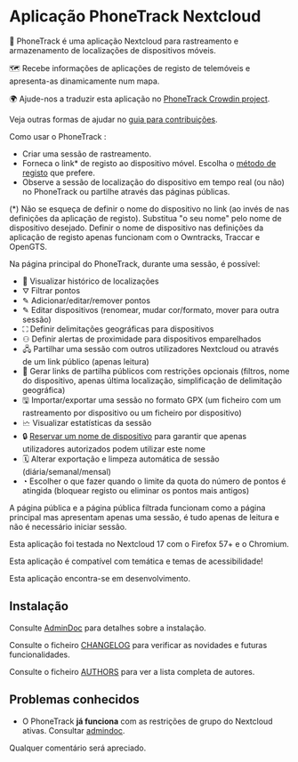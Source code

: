 # Aplicação PhoneTrack Nextcloud

📱 PhoneTrack é uma aplicação Nextcloud para rastreamento e armazenamento de localizações de dispositivos móveis.

🗺 Recebe informações de aplicações de registo de telemóveis e apresenta-as dinamicamente num mapa.

🌍 Ajude-nos a traduzir esta aplicação no [PhoneTrack Crowdin project](https://crowdin.com/project/phonetrack).

Veja outras formas de ajudar no [guia para contribuições](https://gitlab.com/eneiluj/phonetrack-oc/blob/master/CONTRIBUTING.md).

Como usar o PhoneTrack :

* Criar uma sessão de rastreamento.
* Forneca o link* de registo ao dispositivo móvel. Escolha o [método de registo](https://gitlab.com/eneiluj/phonetrack-oc/wikis/userdoc#logging-methods) que prefere.
* Observe a sessão de localização do dispositivo em tempo real (ou não) no PhoneTrack ou partilhe através das páginas públicas.

(*) Não se esqueça de definir o nome do dispositivo no link (ao invés de nas definições da aplicação de registo). Substitua "o seu nome" pelo nome de dispositivo desejado. Definir o nome de dispositivo nas definições da aplicação de registo apenas funcionam com o Owntracks, Traccar e OpenGTS.

Na página principal do PhoneTrack, durante uma sessão, é possível:

* 📍 Visualizar histórico de localizações
* ⛛ Filtrar pontos
* ✎ Adicionar/editar/remover pontos
* ✎ Editar dispositivos (renomear, mudar cor/formato, mover para outra sessão)
* ⛶ Definir delimitações geográficas para dispositivos
* ⚇ Definir alertas de proximidade para dispositivos emparelhados
* 🖧 Partilhar uma sessão com outros utilizadores Nextcloud ou através de um link público (apenas leitura)
* 🔗 Gerar links de partilha públicos com restrições opcionais (filtros, nome do dispositivo, apenas última localização, simplificação de delimitação geográfica)
* 🖫 Importar/exportar uma sessão no formato GPX (um ficheiro com um rastreamento por dispositivo ou um ficheiro por dispositivo)
* 🗠 Visualizar estatísticas da sessão
* 🔒 [Reservar um nome de dispositivo](https://gitlab.com/eneiluj/phonetrack-oc/wikis/userdoc#device-name-reservation) para garantir que apenas utilizadores autorizados podem utilizar este nome
* 🗓 Alterar exportação e limpeza automática de sessão (diária/semanal/mensal)
* ◔ Escolher o que fazer quando o limite da quota do número de pontos é atingida (bloquear registo ou eliminar os pontos mais antigos)

A página pública e a página pública filtrada funcionam como a página principal mas apresentam apenas uma sessão, é tudo apenas de leitura e não é necessário iniciar sessão.

Esta aplicação foi testada no Nextcloud 17 com o Firefox 57+ e o Chromium.

Esta aplicação é compatível com temática e temas de acessibilidade!

Esta aplicação encontra-se em desenvolvimento.

## Instalação

Consulte [AdminDoc](https://gitlab.com/eneiluj/phonetrack-oc/wikis/admindoc) para detalhes sobre a instalação.

Consulte o ficheiro [CHANGELOG](https://gitlab.com/eneiluj/phonetrack-oc/blob/master/CHANGELOG.md#change-log) para verificar as novidades e futuras funcionalidades.

Consulte o ficheiro [AUTHORS](https://gitlab.com/eneiluj/phonetrack-oc/blob/master/AUTHORS.md#authors) para ver a lista completa de autores.

## Problemas conhecidos

* O PhoneTrack **já funciona** com as restrições de grupo do Nextcloud ativas. Consultar [admindoc](https://gitlab.com/eneiluj/phonetrack-oc/wikis/admindoc#issue-with-phonetrack-restricted-to-some-groups-in-nextcloud).

Qualquer comentário será apreciado.